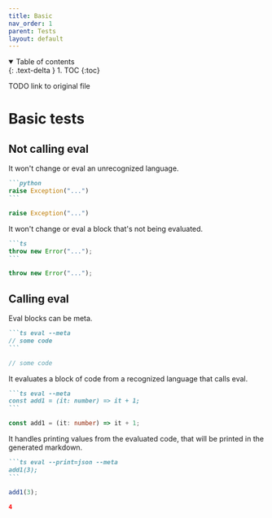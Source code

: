 ```yaml
---
title: Basic
nav_order: 1
parent: Tests
layout: default
---
```


<details open markdown="block">
  <summary>
    Table of contents
  </summary>
  {: .text-delta }
1. TOC
{:toc}
</details>

TODO link to original file

# Basic tests

## Not calling eval

It won't change or eval an unrecognized language.

````md
```python
raise Exception("...")
```
````

```python
raise Exception("...")
```

It won't change or eval a block that's not being evaluated.

````md
```ts
throw new Error("...");
```
````

```ts
throw new Error("...");
```

## Calling eval

Eval blocks can be meta.

````md
```ts eval --meta
// some code
```
````

```ts
// some code
```

It evaluates a block of code from a recognized language that calls eval.

````md
```ts eval --meta
const add1 = (it: number) => it + 1;
```
````

```ts
const add1 = (it: number) => it + 1;
```

It handles printing values from the evaluated code, that will be printed in the generated markdown.

````md
```ts eval --print=json --meta
add1(3);
```
````

```ts
add1(3);
```

```json
4
```
